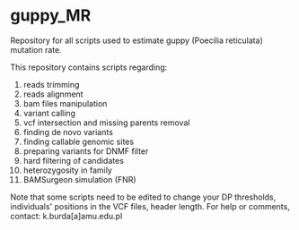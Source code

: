 # guppy_MR
Repository for all scripts used to estimate guppy (Poecilia reticulata) mutation rate.

This repository contains scripts regarding:
1) reads trimming
2) reads alignment
3) bam files manipulation
4) variant calling
5) vcf intersection and missing parents removal
6) finding de novo variants
7) finding callable genomic sites
8) preparing variants for DNMF filter
9) hard filtering of candidates
10) heterozygosity in family
11) BAMSurgeon simulation (FNR)

Note that some scripts need to be edited to change your DP thresholds, individuals' positions in the VCF files, header length.
For help or comments, contact: k.burda[a]amu.edu.pl



